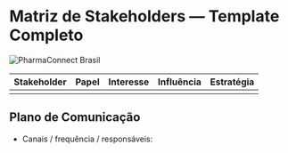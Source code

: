 # Matriz de Stakeholders — Template Completo

![PharmaConnect Brasil](/lovable-uploads/445e4223-5418-4de4-90fe-41c01a9dda35.png)

| Stakeholder | Papel | Interesse | Influência | Estratégia |
| --- | --- | --- | --- | --- |
|  |  |  |  |  |

## Plano de Comunicação
- Canais / frequência / responsáveis: